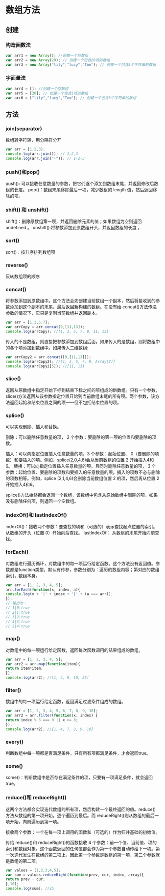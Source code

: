 # 数组方法

## 创建

### 构造函数法

```js
var arr1 = new Array(); //创建一个空数组
var arr2 = new Array(20); // 创建一个包含20项的数组
var arr3 = new Array("lily","lucy","Tom"); // 创建一个包含3个字符串的数组
```

### 字面量法

```js
var arr4 = []; //创建一个空数组
var arr5 = [20]; // 创建一个包含1项的数组
var arr6 = ["lily","lucy","Tom"]; // 创建一个包含3个字符串的数组
```

## 方法

### join(separator)

数组转字符转，用分隔符分开

```js
var arr = [1,2,3];
console.log(arr.join()); // 1,2,3
console.log(arr.join("-")); // 1-2-3
```

### push()和pop()

push(): 可以接收任意数量的参数，把它们逐个添加到数组末尾，并返回修改后数组的长度。 
pop()：数组末尾移除最后一项，减少数组的 length 值，然后返回移除的项。

### shift() 和 unshift()

shift()：删除原数组第一项，并返回删除元素的值；如果数组为空则返回undefined 。 
unshift():将参数添加到原数组开头，并返回数组的长度 。

### sort()

sort()：按升序排列数组项

### reverse()

反转数组项的顺序

### concat()

将参数添加到原数组中。这个方法会先创建当前数组一个副本，然后将接收到的参数添加到这个副本的末尾，最后返回新构建的数组。在没有给 concat()方法传递参数的情况下，它只是复制当前数组并返回副本。

```js
var arr = [1,3,5,7];
var arrCopy = arr.concat(9,[11,13]);
console.log(arrCopy); //[1, 3, 5, 7, 9, 11, 13]
```

传入的不是数组，则直接把参数添加到数组后面，如果传入的是数组，则将数组中的各个项添加到数组中。如果传入二维数组:

```js
var arrCopy2 = arr.concat([9,[11,13]]);
console.log(arrCopy2); //[1, 3, 5, 7, 9, Array[2]]
console.log(arrCopy2[5]); //[11, 13]
```

### slice()

​		返回从原数组中指定开始下标到结束下标之间的项组成的新数组。只有一个参数， slice()方法返回从该参数指定位置开始到当前数组末尾的所有项。两个参数，该方法返回起始和结束位置之间的项——但不包括结束位置的项。

### splice()

可以实现删除、插入和替换。

删除：可以删除任意数量的项， 2 个参数：要删除的第一项的位置和要删除的项数。

插入：可以向指定位置插入任意数量的项，3 个参数：起始位置、 0（要删除的项数）和要插入的项。例如，splice(2,0,4,6)会从当前数组的位置 2 开始插入4和6。
替换：可以向指定位置插入任意数量的项，且同时删除任意数量的项， 3 个参数：起始位置、要删除的项数和要插入的任意数量的项。插入的项数不必与删除的项数相等。例如，splice (2,1,4,6)会删除当前数组位置 2 的项，然后再从位置 2 开始插入4和6。

splice()方法始终都会返回一个数组，该数组中包含从原始数组中删除的项，如果没有删除任何项，则返回一个空数组。

### indexOf()和 lastIndexOf()

indexOf()：接收两个参数：要查找的项和（可选的）表示查找起点位置的索引。 从数组的开头（位置 0）开始向后查找。 
lastIndexOf： 从数组的末尾开始向前查找。

### forEach()

对数组进行遍历循环，对数组中的每一项运行给定函数。这个方法没有返回值。参数都是function类型，默认有传参，参数分别为：遍历的数组内容；第对应的数组索引，数组本身。

```js
var arr = [1, 2, 3, 4, 5];
arr.forEach(function(x, index, a){
console.log(x + '|' + index + '|' + (a === arr));
});
// 输出为：
// 1|0|true
// 2|1|true
// 3|2|true
// 4|3|true
// 5|4|true
```

### map()

对数组中的每一项运行给定函数，返回每次函数调用的结果组成的数组。

```js
var arr = [1, 2, 3, 4, 5];
var arr2 = arr.map(function(item){
return item*item;
});
console.log(arr2); //[1, 4, 9, 16, 25]
```

### filter()

数组中的每一项运行给定函数，返回满足过滤条件组成的数组。

```js
var arr = [1, 2, 3, 4, 5, 6, 7, 8, 9, 10];
var arr2 = arr.filter(function(x, index) {
return index % 3 === 0 || x >= 8;
}); 
console.log(arr2); //[1, 4, 7, 8, 9, 10]
```

### every()

判断数组中每一项都是否满足条件，只有所有项都满足条件，才会返回true。

### some()

some()：判断数组中是否存在满足条件的项，只要有一项满足条件，就会返回true。

### reduce()和 reduceRight()

这两个方法都会实现迭代数组的所有项，然后构建一个最终返回的值。reduce()方法从数组的第一项开始，逐个遍历到最后。而 reduceRight()则从数组的最后一项开始，向前遍历到第一项。

接收两个参数：一个在每一项上调用的函数和（可选的）作为归并基础的初始值。

传给 reduce()和 reduceRight()的函数接收 4 个参数：前一个值、当前值、项的索引和数组对象。这个函数返回的任何值都会作为第一个参数自动传给下一项。第一次迭代发生在数组的第二项上，因此第一个参数是数组的第一项，第二个参数就是数组的第二项。

```js
var values = [1,2,3,4,5];
var sum = values.reduceRight(function(prev, cur, index, array){
return prev + cur;
},10);
console.log(sum); //25
```

